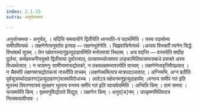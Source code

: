 ```yaml
---
index: 2.1.15
sutra: अनुर्यत्समया

---
```

_अनुर्यत्समया_ - अनुर्यत्, । यदिसि समयायोगे द्वितीयेति ध्वनयति-यं पदार्थमिति । यस्य पदार्थस्य समीपमित्यर्थः । लक्षणेनेत्यनुवर्तत इत्याह — लक्षणभूतेनेति । चिह्नवाचिनेत्यर्थः ।अव्यय विभक्ती॑ त्यनेन सिद्धे विभाषार्थं सूत्रम् । तेन पक्षेवनस्यानु॑इत्युदाहार्यमिति मनोरमायां स्थितम् । अत्र वदन्ति — वनस्येति षष्ठीह दुर्लभा, कर्मप्रवचनीययुक्ते द्वितीयाया दुर्वारत्वात्, तत्सामर्थ्यात्समया लङ्कामितिवत्समासबाधे प्रसक्ते अस्य विध्यर्थत्वात् । न चायमनुः सामीप्यमात्रद्योतको, न लक्ष्यलक्षमभावस्येति वाच्यम् । लक्षणेनेत्यवृत्तिवैयथ्र्यात् । न चैवमपि लक्षणमात्रद्योतकत्वं नास्तीति वाच्यम् ।लक्षणेत्थ॑मित्यत्र मात्रपदाऽभावात् । अग्निमभि, अग्न प्रतीति पूर्वसूत्रस्थोदाहरणा[प्रत्युदाहरण]वाक्यविरोधाच्च । अतोऽत्र पक्षेवनमनु॑इत्युदाहार्यम् ।वनस्य समीपं गत॑ इति मूलस्थं विवरणवाक्यं तुलक्षण भूतस्य वनस्य समीपं गत॑ इति व्याख्येयमिति । अन्विति किम् । ग्रामं समया । यत्समयेति किम् । वृक्षमनुविद्योतते विद्युत् । लक्षणेन किम् । अनुव[च]नम् । उपकृष्णमितिवदत्र नित्यमव्ययीभावः ।